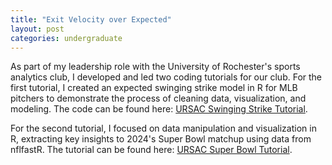 ```yaml
---
title: "Exit Velocity over Expected"
layout: post
categories: undergraduate
---
```


As part of my leadership role with the University of Rochester's sports analytics club, I developed and led two coding tutorials for our club.
For the first tutorial, I created an expected swinging strike model in R for MLB pitchers to demonstrate the process of cleaning data, visualization, 
and modeling. The code can be found here: [URSAC Swinging Strike Tutorial](https://github.com/ajaypatel-8/URSAC-R-Tutorial). 

For the second tutorial, I focused on data manipulation and visualization in R, extracting key insights to 2024's Super Bowl matchup using data
from nflfastR. The tutorial can be found here: [URSAC Super Bowl Tutorial](https://github.com/ajaypatel-8/URSAC_SuperBowl). 
